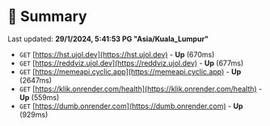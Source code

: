 # 📖 Summary
Last updated: **29/1/2024, 5:41:53 PG "Asia/Kuala_Lumpur"**

- `GET` [https://hst.ujol.dev](https://hst.ujol.dev) - **Up** (670ms)
- `GET` [https://reddviz.ujol.dev](https://reddviz.ujol.dev) - **Up** (677ms)
- `GET` [https://memeapi.cyclic.app](https://memeapi.cyclic.app) - **Up** (2647ms)
- `GET` [https://klik.onrender.com/health](https://klik.onrender.com/health) - **Up** (559ms)
- `GET` [https://dumb.onrender.com](https://dumb.onrender.com) - **Up** (929ms)
